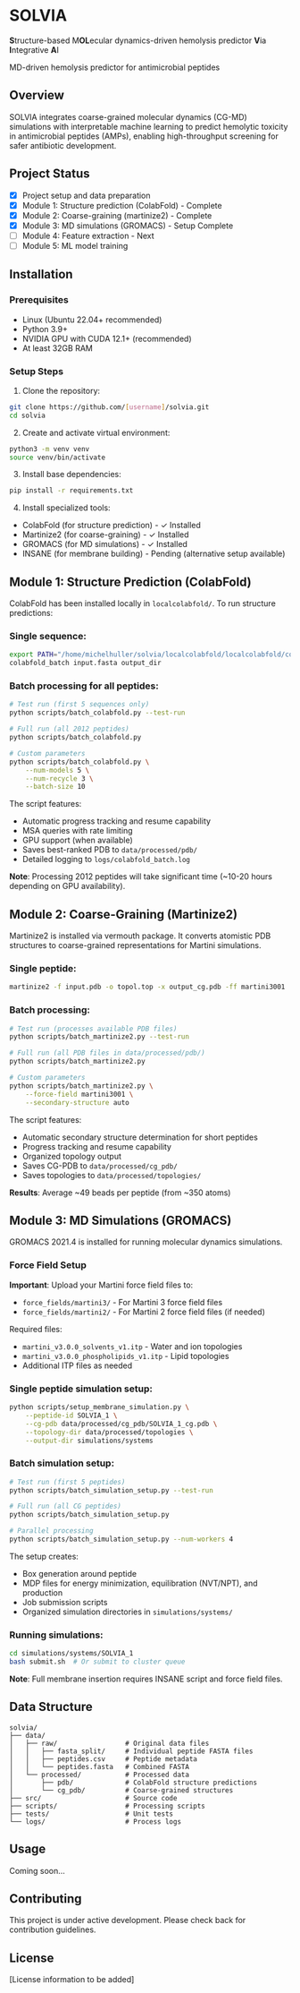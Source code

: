 # SOLVIA
**S**tructure-based M**OL**ecular dynamics-driven hemolysis predictor **V**ia **I**ntegrative **A**I

MD-driven hemolysis predictor for antimicrobial peptides

## Overview
SOLVIA integrates coarse-grained molecular dynamics (CG-MD) simulations with interpretable machine learning to predict hemolytic toxicity in antimicrobial peptides (AMPs), enabling high-throughput screening for safer antibiotic development.

## Project Status
- [x] Project setup and data preparation
- [x] Module 1: Structure prediction (ColabFold) - Complete
- [x] Module 2: Coarse-graining (martinize2) - Complete
- [x] Module 3: MD simulations (GROMACS) - Setup Complete
- [ ] Module 4: Feature extraction - Next
- [ ] Module 5: ML model training

## Installation

### Prerequisites
- Linux (Ubuntu 22.04+ recommended) 
- Python 3.9+
- NVIDIA GPU with CUDA 12.1+ (recommended)
- At least 32GB RAM

### Setup Steps

1. Clone the repository:
```bash
git clone https://github.com/[username]/solvia.git
cd solvia
```

2. Create and activate virtual environment:
```bash
python3 -m venv venv
source venv/bin/activate
```

3. Install base dependencies:
```bash
pip install -r requirements.txt
```

4. Install specialized tools:
- ColabFold (for structure prediction) - ✓ Installed
- Martinize2 (for coarse-graining) - ✓ Installed
- GROMACS (for MD simulations) - ✓ Installed
- INSANE (for membrane building) - Pending (alternative setup available)

## Module 1: Structure Prediction (ColabFold)

ColabFold has been installed locally in `localcolabfold/`. To run structure predictions:

### Single sequence:
```bash
export PATH="/home/michelhuller/solvia/localcolabfold/localcolabfold/colabfold-conda/bin:$PATH"
colabfold_batch input.fasta output_dir
```

### Batch processing for all peptides:
```bash
# Test run (first 5 sequences only)
python scripts/batch_colabfold.py --test-run

# Full run (all 2012 peptides)
python scripts/batch_colabfold.py

# Custom parameters
python scripts/batch_colabfold.py \
    --num-models 5 \
    --num-recycle 3 \
    --batch-size 10
```

The script features:
- Automatic progress tracking and resume capability
- MSA queries with rate limiting
- GPU support (when available)
- Saves best-ranked PDB to `data/processed/pdb/`
- Detailed logging to `logs/colabfold_batch.log`

**Note**: Processing 2012 peptides will take significant time (~10-20 hours depending on GPU availability).

## Module 2: Coarse-Graining (Martinize2)

Martinize2 is installed via vermouth package. It converts atomistic PDB structures to coarse-grained representations for Martini simulations.

### Single peptide:
```bash
martinize2 -f input.pdb -o topol.top -x output_cg.pdb -ff martini3001
```

### Batch processing:
```bash
# Test run (processes available PDB files)
python scripts/batch_martinize2.py --test-run

# Full run (all PDB files in data/processed/pdb/)
python scripts/batch_martinize2.py

# Custom parameters
python scripts/batch_martinize2.py \
    --force-field martini3001 \
    --secondary-structure auto
```

The script features:
- Automatic secondary structure determination for short peptides
- Progress tracking and resume capability
- Organized topology output
- Saves CG-PDB to `data/processed/cg_pdb/`
- Saves topologies to `data/processed/topologies/`

**Results**: Average ~49 beads per peptide (from ~350 atoms)

## Module 3: MD Simulations (GROMACS)

GROMACS 2021.4 is installed for running molecular dynamics simulations.

### Force Field Setup
**Important**: Upload your Martini force field files to:
- `force_fields/martini3/` - For Martini 3 force field files
- `force_fields/martini2/` - For Martini 2 force field files (if needed)

Required files:
- `martini_v3.0.0_solvents_v1.itp` - Water and ion topologies
- `martini_v3.0.0_phospholipids_v1.itp` - Lipid topologies
- Additional ITP files as needed

### Single peptide simulation setup:
```bash
python scripts/setup_membrane_simulation.py \
    --peptide-id SOLVIA_1 \
    --cg-pdb data/processed/cg_pdb/SOLVIA_1_cg.pdb \
    --topology-dir data/processed/topologies \
    --output-dir simulations/systems
```

### Batch simulation setup:
```bash
# Test run (first 5 peptides)
python scripts/batch_simulation_setup.py --test-run

# Full run (all CG peptides)
python scripts/batch_simulation_setup.py

# Parallel processing
python scripts/batch_simulation_setup.py --num-workers 4
```

The setup creates:
- Box generation around peptide
- MDP files for energy minimization, equilibration (NVT/NPT), and production
- Job submission scripts
- Organized simulation directories in `simulations/systems/`

### Running simulations:
```bash
cd simulations/systems/SOLVIA_1
bash submit.sh  # Or submit to cluster queue
```

**Note**: Full membrane insertion requires INSANE script and force field files.

## Data Structure
```
solvia/
├── data/
│   ├── raw/                 # Original data files
│   │   ├── fasta_split/     # Individual peptide FASTA files
│   │   ├── peptides.csv     # Peptide metadata
│   │   └── peptides.fasta   # Combined FASTA
│   └── processed/           # Processed data
│       ├── pdb/             # ColabFold structure predictions
│       └── cg_pdb/          # Coarse-grained structures
├── src/                     # Source code
├── scripts/                 # Processing scripts
├── tests/                   # Unit tests
└── logs/                    # Process logs
```

## Usage
Coming soon...

## Contributing
This project is under active development. Please check back for contribution guidelines.

## License
[License information to be added]
